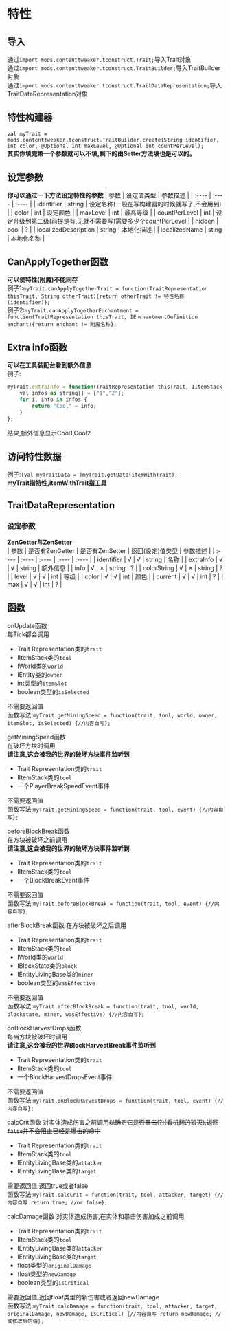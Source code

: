 # 特性

## 导入
通过`import mods.contenttweaker.tconstruct.Trait;`导入Trait对象  
通过`import mods.contenttweaker.tconstruct.TraitBuilder;`导入TraitBuilder对象  
通过`import mods.contenttweaker.tconstruct.TraitDataRepresentation;`导入TraitDataRepresentation对象  

## 特性构建器
`val myTrait = mods.contenttweaker.tconstruct.TraitBuilder.create(String identifier, int color, @Optional int maxLevel, @Optional int countPerLevel);`  
**其实你填完第一个参数就可以不填,剩下的由Setter方法填也是可以的。**

## 设定参数
**你可以通过一下方法设定特性的参数**
| 参数 | 设定值类型 | 参数描述 |
| :---- | :---- | :---- |
| identifier | string | 设定名称(一般在写构建器的时候就写了,不会用到) |
| color | int | 设定颜色 |
| maxLevel | int | 最高等级 |
| countPerLevel | int | 设定升级到第二级(前提是有,无就不需要写)需要多少个countPerLevel |
| hidden | bool | ? | 
| localizedDescription | string | 本地化描述 |
| localizedName | sting | 本地化名称 |

## CanApplyTogether函数
**可以使特性(附魔)不能同存**  
例子1:`myTrait.canApplyTogetherTrait = function(TraitRepresentation thisTrait, String otherTrait){return otherTrait != 特性名称(identifier)};`  
例子2:`myTrait.canApplyTogetherEnchantment = function(TraitRepresentation thisTrait, IEnchantmentDefinition enchant){return enchant != 附魔名称};`

## Extra info函数
**可以在工具装配台看到额外信息**  
例子:
```javascript
myTrait.extraInfo = function(TraitRepresentation thisTrait, IItemStack item, IData tag){
    val infos as string[] = ["1","2"];
    for i, info in infos {
        return "Cool" ~ info;
    }
};
```
结果,额外信息显示Cool1,Cool2  

## 访问特性数据
例子:`(val myTraitData = )myTrait.getData(itemWithTrait);`  
**myTrait指特性,itemWithTrait指工具**  

## TraitDataRepresentation
### 设定参数
**ZenGetter与ZenSetter**  
| 参数 | 是否有ZenGetter | 是否有ZenSetter | 返回(设定)值类型 | 参数描述 |
| :---- | :---- | :---- | :---- | :---- |
| identifier | √ | √ | string | 名称 |
| extraInfo | √ | √ | string | 额外信息 |
| info | √ | × | string | ? |
| colorString | √ | × | string | ? |
| level | √ | √ | int | 等级 | 
| color | √ | √ | int | 颜色 |
| current | √ | √ | int | ? |
| max | √  | √ | int | ? |

## 函数
onUpdate函数  
每Tick都会调用  
 * Trait Representation类的`trait`
 * IItemStack类的`tool`
 * IWorld类的`world`
 * IEntity类的`owner`
 * int类型的`itemSlot`
 * boolean类型的`isSelected`  
 
不需要返回值  
函数写法:`myTrait.getMiningSpeed = function(trait, tool, world, owner, itemSlot, isSelected) {//内容自写};`

getMiningSpeed函数  
在破坏方块时调用  
**请注意,这会被我的世界的破坏方块事件监听到**  
 * Trait Representation类的`trait`
 * IItemStack类的`tool`
 * 一个PlayerBreakSpeedEvent事件
 
不需要返回值  
函数写法:`myTrait.getMiningSpeed = function(trait, tool, event) {//内容自写};`

beforeBlockBreak函数  
在方块被破坏之前调用  
**请注意,这会被我的世界的破坏方块事件监听到**  
 * Trait Representation类的`trait`
 * IItemStack类的`tool`
 * 一个BlockBreakEvent事件
 
不需要返回值  
函数写法:`myTrait.beforeBlockBreak = function(trait, tool, event) {//内容自写};`

afterBlockBreak函数
在方块被破坏之后调用
 * Trait Representation类的`trait`
 * IItemStack类的`tool`
 * IWorld类的`world`
 * IBlockState类的`block`
 * IEntityLivingBase类的`miner`
 * boolean类型的`wasEffective`
 
不需要返回值  
函数写法:`myTrait.afterBlockBreak = function(trait, tool, world, blockstate, miner, wasEffective) {//内容自写};`  

onBlockHarvestDrops函数  
每当方块被破坏时调用  
**请注意,这会被我的世界BlockHarvestBreak事件监听到**  
 * Trait Representation类的`trait`
 * IItemStack类的`tool`
 * 一个BlockHarvestDropsEvent事件
 
不需要返回值  
函数写法:`myTrait.onBlockHarvestDrops = function(trait, tool, event) {//内容自写};`  

calcCrit函数
对实体造成伤害之前调用~~以确定它是否暴击(?)(看机翻的狼灭),返回`false`并不会阻止已经是爆击的命中~~  
 * Trait Representation类的`trait`
 * IItemStack类的`tool`
 * IEntityLivingBase类的`attacker`
 * IEntityLivingBase类的`target`
 
需要返回值,返回true或者false  
函数写法:`myTrait.calcCrit = function(trait, tool, attacker, target) {//内容自写 return true; //or false};`  

calcDamage函数
对实体造成伤害,在实体和暴击伤害加成之前调用  
 * Trait Representation类的`trait`
 * IItemStack类的`tool`
 * IEntityLivingBase类的`attacker`
 * IEntityLivingBase类的`target`
 * float类型的`originalDamage`
 * float类型的`newDamage`
 * boolean类型的`isCritical`
 
需要返回值,返回float类型的新伤害或者返回newDamage  
函数写法:`myTrait.calcDamage = function(trait, tool, attacker, target, originalDamage, newDamage, isCritical) {//内容自写 return newDamage; //或修改后的值};`  
